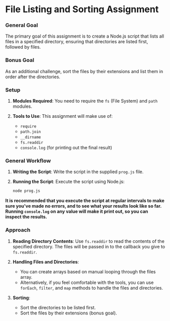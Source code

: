 # File Listing and Sorting Assignment

### General Goal

The primary goal of this assignment is to create a Node.js script that lists all files in a specified directory, ensuring that directories are listed first, followed by files.

### Bonus Goal

As an additional challenge, sort the files by their extensions and list them in order after the directories.

### Setup

1. **Modules Required**: You need to require the `fs` (File System) and `path` modules.

2. **Tools to Use**: This assignment will make use of:
   - `require`
   - `path.join`
   - `__dirname`
   - `fs.readdir`
   - `console.log` (for printing out the final result)

### General Workflow

1. **Writing the Script**: Write the script in the supplied `prog.js` file.

2. **Running the Script**: Execute the script using Node.js:
   ```sh
   node prog.js

**It is recommended that you execute the script at regular intervals to make sure you've made no errors, and to see what your results look like so far. Running `console.log` on any value will make it print out, so you can inspect the results.**

### Approach

1. **Reading Directory Contents**: Use `fs.readdir` to read the contents of the specified directory. The files will be passed in to the callback you give to `fs.readdir`.

2. **Handling Files and Directories**: 
   - You can create arrays based on manual looping through the files array.
   -  Alternatively, if you feel comfortable with the tools, you can use `forEach`, `filter`, and `map` methods to handle the files and directories.

3. **Sorting**: 
   - Sort the directories to be listed first.
   - Sort the files by their extensions (bonus goal).
